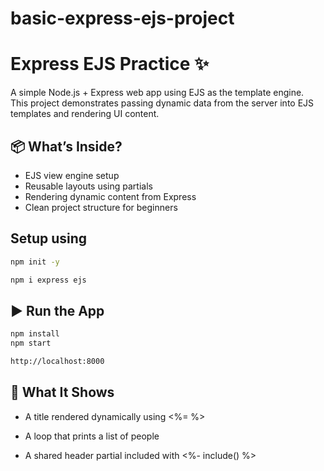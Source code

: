 # basic-express-ejs-project

# Express EJS Practice ✨

A simple Node.js + Express web app using EJS as the template engine.  
This project demonstrates passing dynamic data from the server into EJS templates and rendering UI content.

## 📦 What’s Inside?
- EJS view engine setup
- Reusable layouts using partials
- Rendering dynamic content from Express
- Clean project structure for beginners

## Setup using 
```bash
npm init -y 

npm i express ejs
```

## ▶️ Run the App
```bash
npm install
npm start

http://localhost:8000

```
## 📌 What It Shows

- A title rendered dynamically using <%= %>

- A loop that prints a list of people

- A shared header partial included with <%- include() %>